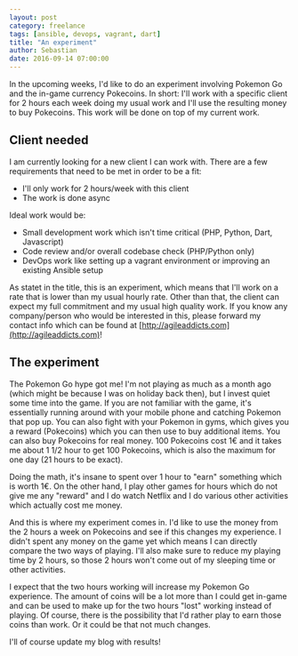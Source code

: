 ```yaml
---
layout: post
category: freelance
tags: [ansible, devops, vagrant, dart]
title: "An experiment"
author: Sebastian
date: 2016-09-14 07:00:00
---
```

In the upcoming weeks, I'd like to do an experiment involving Pokemon Go and the in-game currency Pokecoins. In short: I'll work with a specific client for 2 hours each week doing my usual work and I'll use the resulting money to buy Pokecoins. This work will be done on top of my current work.

## Client needed

I am currently looking for a new client I can work with. There are a few requirements that need to be met in order to be a fit:

* I'll only work for 2 hours/week with this client
* The work is done async

Ideal work would be:

* Small development work which isn't time critical (PHP, Python, Dart, Javascript)
* Code review and/or overall codebase check (PHP/Python only)
* DevOps work like setting up a vagrant environment or improving an existing Ansible setup

As statet in the title, this is an experiment, which means that I'll work on a rate that is lower than my usual hourly rate. Other than that, the client can expect my full commitment and my usual high quality work. If you know any company/person who would be interested in this, please forward my contact info which can be found at [http://agileaddicts.com](http://agileaddicts.com)!

## The experiment

The Pokemon Go hype got me! I'm not playing as much as a month ago (which might be because I was on holiday back then), but I invest quiet some time into the game. If you are not familiar with the game, it's essentially running around with your mobile phone and catching Pokemon that pop up. You can also fight with your Pokemon in gyms, which gives you a reward (Pokecoins) which you can then use to buy additional items. You can also buy Pokecoins for real money. 100 Pokecoins cost 1€ and it takes me about 1 1/2 hour to get 100 Pokecoins, which is also the maximum for one day (21 hours to be exact).

Doing the math, it's insane to spent over 1 hour to "earn" something which is worth 1€. On the other hand, I play other games for hours which do not give me any "reward" and I do watch Netflix and I do various other activities which actually cost me money.

And this is where my experiment comes in. I'd like to use the money from the 2 hours a week on Pokecoins and see if this changes my experience. I didn't spent any money on the game yet which means I can directly compare the two ways of playing. I'll also make sure to reduce my playing time by 2 hours, so those 2 hours won't come out of my sleeping time or other activities.

I expect that the two hours working will increase my Pokemon Go experience. The amount of coins will be a lot more than I could get in-game and can be used to make up for the two hours "lost" working instead of playing. Of course, there is the possibility that I'd rather play to earn those coins than work. Or it could be that not much changes.

I'll of course update my blog with results!
